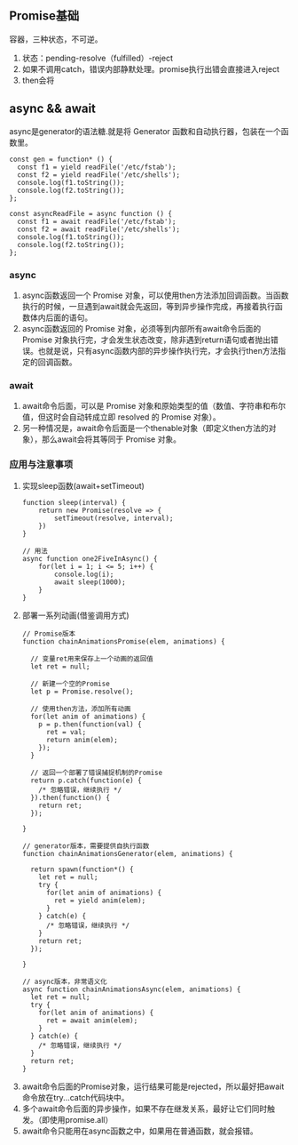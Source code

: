 ## Promise基础  
容器，三种状态，不可逆。  
1. 状态：pending-resolve（fulfilled）-reject  
2. 如果不调用catch，错误内部静默处理。promise执行出错会直接进入reject  
3. then会将  
## async && await  
async是generator的语法糖.就是将 Generator 函数和自动执行器，包装在一个函数里。  
```  
const gen = function* () {
  const f1 = yield readFile('/etc/fstab');
  const f2 = yield readFile('/etc/shells');
  console.log(f1.toString());
  console.log(f2.toString());
};

const asyncReadFile = async function () {
  const f1 = await readFile('/etc/fstab');
  const f2 = await readFile('/etc/shells');
  console.log(f1.toString());
  console.log(f2.toString());
};
```  
### async
1. async函数返回一个 Promise 对象，可以使用then方法添加回调函数。当函数执行的时候，一旦遇到await就会先返回，等到异步操作完成，再接着执行函数体内后面的语句。  
2. async函数返回的 Promise 对象，必须等到内部所有await命令后面的 Promise 对象执行完，才会发生状态改变，除非遇到return语句或者抛出错误。也就是说，只有async函数内部的异步操作执行完，才会执行then方法指定的回调函数。  
### await  
1. await命令后面，可以是 Promise 对象和原始类型的值（数值、字符串和布尔值，但这时会自动转成立即 resolved 的 Promise 对象）。  
2. 另一种情况是，await命令后面是一个thenable对象（即定义then方法的对象），那么await会将其等同于 Promise 对象。  
  
### 应用与注意事项  
1. 实现sleep函数(await+setTimeout)  
   ```  
   function sleep(interval) {
       return new Promise(resolve => {
           setTimeout(resolve, interval);
       })
   }
   
   // 用法
   async function one2FiveInAsync() {
       for(let i = 1; i <= 5; i++) {
           console.log(i);
           await sleep(1000);
       }
   }
   ```  
2. 部署一系列动画(借鉴调用方式)  
   ```  
   // Promise版本
   function chainAnimationsPromise(elem, animations) {
   
     // 变量ret用来保存上一个动画的返回值
     let ret = null;
   
     // 新建一个空的Promise
     let p = Promise.resolve();
   
     // 使用then方法，添加所有动画
     for(let anim of animations) {
       p = p.then(function(val) {
         ret = val;
         return anim(elem);
       });
     }
   
     // 返回一个部署了错误捕捉机制的Promise
     return p.catch(function(e) {
       /* 忽略错误，继续执行 */
     }).then(function() {
       return ret;
     });
   
   }
   
   // generator版本，需要提供自执行函数 
   function chainAnimationsGenerator(elem, animations) {
   
     return spawn(function*() {
       let ret = null;
       try {
         for(let anim of animations) {
           ret = yield anim(elem);
         }
       } catch(e) {
         /* 忽略错误，继续执行 */
       }
       return ret;
     });
   
   }
   
   // async版本，非常语义化
   async function chainAnimationsAsync(elem, animations) {
     let ret = null;
     try {
       for(let anim of animations) {
         ret = await anim(elem);
       }
     } catch(e) {
       /* 忽略错误，继续执行 */
     }
     return ret;
   }
   ```
2. await命令后面的Promise对象，运行结果可能是rejected，所以最好把await命令放在try...catch代码块中。  
3. 多个await命令后面的异步操作，如果不存在继发关系，最好让它们同时触发。（即使用promise.all）  
4. await命令只能用在async函数之中，如果用在普通函数，就会报错。  
